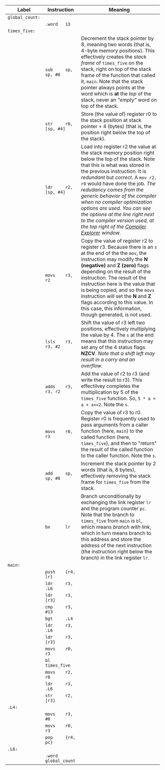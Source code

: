| Label | Instruction | Meaning |
| --- | --- | --- |
|`global_count:`| |
| |        `.word   13`|
|`times_five:`| |
| |`sub     sp, sp, #8`| Decrement the stack pointer by 8, meaning two words (that is, 4-byte memory positions). This effectively creates the _stack frame_ of `times_five` on the stack, right on top of the stack frame of the function that called it, `main`. Note that the stack pointer always points at the word which is **at** the _top_ of the stack, never an _"empty"_ word on top of the stack. |
| |`str     r0, [sp, #4]`| Store (the value of) register r0 to the stack position at stack pointer + 4 (bytes) (that is, the position right below the top of the stack). |
| |`ldr     r2, [sp, #4]`| Load into register r2 the value at the stack memory position right below the top of the stack. Note that this is what was stored in the previous instruction. It is _redundant_ but _correct_. A `mov r2, r0` would have done the job. _The redudancy comes from the generic behavior of the compiler when no compiler optimization options are used. You can see the options at the line right next to the compiler version used, at the top right of the [Compiler Explorer](https://github.com/ivogeorg/tracing-arm-assembly/blob/master/images/compiler-explorer.png) window._ |
| |`movs    r3, r2`| Copy the value of register r2 to register r3. Because there is an `s` at the end of the the `mov`, the instruction may modify the **N (negative)** and **Z (zero)** flags depending on the result of the instruction. The result of the instruction here is the value that is being copied, and so the `movs` instruction will set the **N** and **Z** flags according to this value. In this case, this information, though generated, is not used. |
| |`lsls    r3, r3, #2`| Shift the value of r3 left two positions, effectively multiplying the value by 4. The `s` at the end means that this instruction may set any of the 4 status flags **NZCV**. _Note that a shift left may result in a carry and an overflow._ |
| |`adds    r3, r3, r2`| Add the value of r2 to r3 (and write the result to r3). This effectilvey completes the multiplication by 5 of the `times_five` function. So, `5 * a = a + a<<2`. Note the `s`.|
| |`movs    r0, r3`| Copy the value of r3 to r0. Register r0 is frequently used to pass arguments from a caller function (here, `main`) to the called function (here, `times_five`), and then to "return" the result of the called function to the caller function. Note the `s`.|
| |`add     sp, sp, #8`| Increment the stack pointer by 2 words (that is, 8 bytes), effectively removing the stack frame for `times_five` from the stack. |
| |`bx      lr`| Branch unconditionally by exchanging the link register `lr` and the program counter `pc`. Note that the branch to `times_five` from `main` is `bl`, which means _branch with link_, which in turn means branch to this address and store the address of the next instruction (the instruction right below the branch) in the link register `lr`. |
|`main:`| |
| |`push    {r4, lr}`| |
| |`ldr     r3, .L6`| |
| |`ldr     r3, [r3]`| |
| |`cmp     r3, #13`| |
| |`bgt     .L4`| |
| |`ldr     r3, .L6`| |
| |`ldr     r3, [r3]`| |
| |`movs    r0, r3`| |
| |`bl      times_five`| |
| |`movs    r2, r0`| |
| |`ldr     r3, .L6`| |
| |`str     r2, [r3]`| |
|`.L4:`| |
| |`movs    r3, #0`| |
| |`movs    r0, r3`| |
| |`pop     {r4, pc}`| |
|`.L6:`| |
| |`.word   global_count`|
